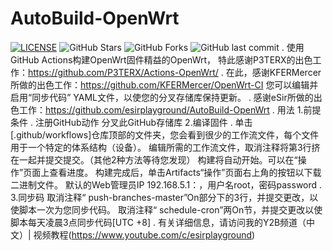 # AutoBuild-OpenWrt
[![LICENSE](https://img.shields.io/github/license/mashape/apistatus.svg?style=flat&logo=github&label=LICENSE)](https://github.com/esirplayground/AutoBuild-OpenWrt/blob/master/LICENSE)
![GitHub Stars](https://img.shields.io/github/stars/esirplayground/AutoBuild-OpenWrt.svg?style=flat&logo=appveyor&label=Stars&logo=github)
![GitHub Forks](https://img.shields.io/github/forks/esirplayground/AutoBuild-OpenWrt.svg?style=flat&logo=appveyor&label=Forks&logo=github)
![GitHub last commit](https://img.shields.io/github/last-commit/esirplayground/AutoBuild-OpenWrt?label=Latest%20Commit&logo=github)
.
使用GitHub Actions构建OpenWrt固件精益的OpenWrt，
特此感谢P3TERX的出色工作：https://github.com/P3TERX/Actions-OpenWrt/
.
在此，感谢KFERMercer所做的出色工作：https://github.com/KFERMercer/OpenWrt-CI
您可以编辑并启用“同步代码” YAML文件，以使您的分叉存储库保持更新。
.
感谢eSir所做的出色工作：https://github.com/esirplayground/AutoBuild-OpenWrt
.
用法
1.前提条件
.
注册GitHub动作
分叉此GitHub存储库
2.编译固件
.
单击[.github/workflows]仓库顶部的文件夹，您会看到很少的工作流文件，每个文件用于一个特定的体系结构（设备）。
编辑所需的工作流文件，取消注释将第3行挤在一起并提交提交。（其他2种方法等待您发现）
构建将自动开始。可以在“操作”页面上查看进度。
构建完成后，单击Artifacts“操作”页面右上角的按钮以下载二进制文件。
默认的Web管理员IP 192.168.5.1：，用户名root，密码password
.
3.同步码
取消注释“ push-branches-master”On部分下的3行，并提交更改，以使脚本一次为您同步代码。
取消注释“ schedule-cron”两On节，并提交更改以使脚本每天凌晨3点同步代码[UTC +8]
.
有关详细信息，请访问我的Y2B频道（中文）| 视频教程(https://www.youtube.com/c/esirplayground)
